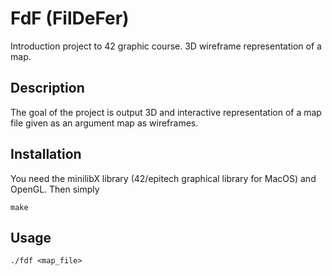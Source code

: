 # FdF (FilDeFer)
Introduction project to 42 graphic course. 3D wireframe representation of a map.

## Description 

The goal of the project is output 3D and interactive representation of a map file given as an argument map as wireframes.

## Installation 

You need the minilibX library (42/epitech graphical library for MacOS) and OpenGL.
Then simply
```
make
```
## Usage 
```
./fdf <map_file>
```
